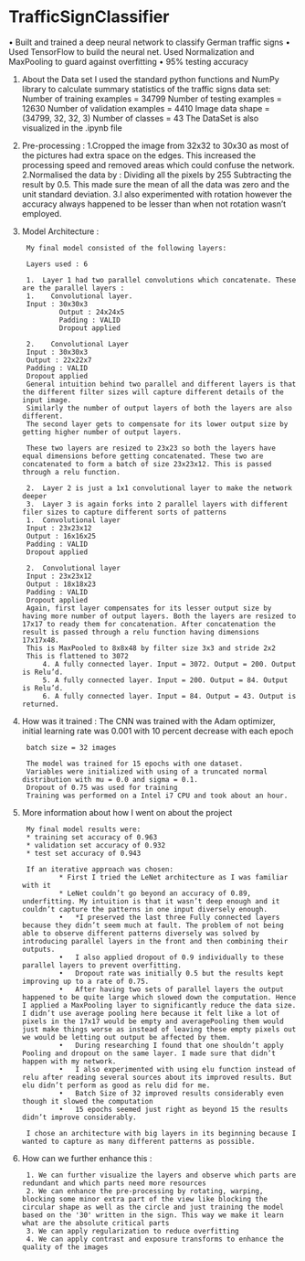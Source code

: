 # TrafficSignClassifier
• Built and trained a deep neural network to classify German traffic signs • Used TensorFlow to build the neural net. Used Normalization and MaxPooling to guard against overfitting • 95% testing accuracy

1. About the Data set
                I used the standard python functions and NumPy library to calculate summary statistics of the traffic signs data set:
                Number of training examples = 34799
                Number of testing examples = 12630
                Number of validation examples = 4410
                Image data shape = (34799, 32, 32, 3)
                Number of classes = 43
           The DataSet is also visualized in the .ipynb file

2. Pre-processing : 
                1.Cropped the image from 32x32 to 30x30 as most of the pictures had extra space on the edges. This increased the processing speed and removed areas which could confuse the network.
                2.Normalised the data by : Dividing all the pixels by 255
                Subtracting the result by 0.5. This made sure the mean of all the data was zero and the unit standard deviation.
                3.I also experimented with rotation however the accuracy always happened to be lesser than when not rotation wasn’t employed. 

3. Model Architecture : 

        My final model consisted of the following layers:

        Layers used : 6

        1.	Layer 1 had two parallel convolutions which concatenate. These are the parallel layers :
        1.	  Convolutional layer. 
        Input : 30x30x3
                Output : 24x24x5
                Padding : VALID
                Dropout applied

        2.	  Convolutional Layer
        Input : 30x30x3
        Output : 22x22x7
        Padding : VALID
        Dropout applied
        General intuition behind two parallel and different layers is that the different filter sizes will capture different details of the input image.
        Similarly the number of output layers of both the layers are also different.
        The second layer gets to compensate for its lower output size by getting higher number of output layers.

        These two layers are resized to 23x23 so both the layers have equal dimensions before getting concatenated. These two are concatenated to form a batch of size 23x23x12. This is passed through a relu function.

        2.	Layer 2 is just a 1x1 convolutional layer to make the network deeper
        3.	Layer 3 is again forks into 2 parallel layers with different filer sizes to capture different sorts of patterns
        1.	Convolutional layer
        Input : 23x23x12
        Output : 16x16x25
        Padding : VALID
        Dropout applied

        2.	Convolutional layer
        Input : 23x23x12
        Output : 18x18x23
        Padding : VALID
        Dropout applied
        Again, first layer compensates for its lesser output size by having more number of output layers. Both the layers are resized to 17x17 to ready them for concatenation. After concatenation the result is passed through a relu function having dimensions 17x17x48.
        This is MaxPooled to 8x8x48 by filter size 3x3 and stride 2x2
        This is flattened to 3072
            4. A fully connected layer. Input = 3072. Output = 200. Output is Relu’d.
            5. A fully connected layer. Input = 200. Output = 84. Output is Relu’d.
            6. A fully connected layer. Input = 84. Output = 43. Output is returned.
            
3. How was it trained : 
        The CNN was trained with the Adam optimizer, initial learning rate was 0.001 with 10 percent decrease with each epoch

        batch size = 32 images

        The model was trained for 15 epochs with one dataset.
        Variables were initialized with using of a truncated normal distribution with mu = 0.0 and sigma = 0.1. 
        Dropout of 0.75 was used for training
        Training was performed on a Intel i7 CPU and took about an hour.

4. More information about how I went on about the project

        My final model results were:
        * training set accuracy of 0.963
        * validation set accuracy of 0.932
        * test set accuracy of 0.943

        If an iterative approach was chosen:
                * First I tried the LeNet architecture as I was familiar with it
                * LeNet couldn’t go beyond an accuracy of 0.89, underfitting. My intuition is that it wasn’t deep enough and it couldn’t capture the patterns in one input diversely enough.
                •	*I preserved the last three Fully connected layers because they didn’t seem much at fault. The problem of not being able to observe different patterns diversely was solved by introducing parallel layers in the front and then combining their outputs.
                •	I also applied dropout of 0.9 individually to these parallel layers to prevent overfitting.
                •	Dropout rate was initially 0.5 but the results kept improving up to a rate of 0.75.
                •	After having two sets of parallel layers the output happened to be quite large which slowed down the computation. Hence I applied a MaxPooling layer to significantly reduce the data size. I didn’t use average pooling here because it felt like a lot of pixels in the 17x17 would be empty and averagePooling them would just make things worse as instead of leaving these empty pixels out we would be letting out output be affected by them. 
                •	During researching I found that one shouldn’t apply Pooling and dropout on the same layer. I made sure that didn’t happen with my network.
                •	I also experimented with using elu function instead of relu after reading several sources about its improved results. But elu didn’t perform as good as relu did for me.
                •	Batch Size of 32 improved results considerably even though it slowed the computation
                •	15 epochs seemed just right as beyond 15 the results didn’t improve considerably.

        I chose an architecture with big layers in its beginning because I wanted to capture as many different patterns as possible.

5. How can we further enhance this : 

        1. We can further visualize the layers and observe which parts are redundant and which parts need more resources
        2. We can enhance the pre-processing by rotating, warping, blocking some minor extra part of the view like blocking the circular shape as well as the circle and just training the model based on the '30' written in the sign. This way we make it learn what are the absolute critical parts
        3. We can apply regularization to reduce overfitting
        4. We can apply contrast and exposure transforms to enhance the quality of the images
        
